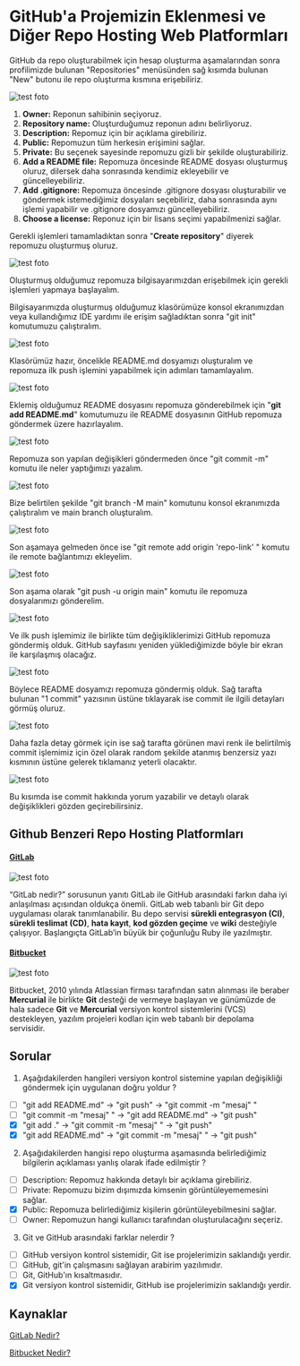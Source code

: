 # GitHub'a Projemizin Eklenmesi ve Diğer Repo Hosting Web Platformları

GitHub da repo oluşturabilmek için hesap oluşturma aşamalarından sonra profilimizde bulunan "Repositories" menüsünden sağ kısımda bulunan "New" butonu ile repo oluşturma kısmına erişebiliriz.

![test foto](figures/github-repo-create.png)

1. **Owner:** Reponun sahibinin seçiyoruz.
2. **Repository name:** Oluşturduğumuz reponun adını belirliyoruz.
3. **Description:** Repomuz için bir açıklama girebiliriz.
4. **Public:** Repomuzun tüm herkesin erişimini sağlar.
5. **Private:** Bu seçenek sayesinde repomuzu gizli bir şekilde oluşturabiliriz.
6. **Add a README file:** Repomuza öncesinde README dosyası oluşturmuş oluruz, dilersek daha sonrasında kendimiz ekleyebilir ve güncelleyebiliriz.
7. **Add .gitignore:** Repomuza öncesinde .gitignore dosyası oluşturabilir ve göndermek istemediğimiz dosyaları seçebiliriz, daha sonrasında aynı işlemi yapabilir ve .gitignore dosyamızı güncelleyebiliriz.
8. **Choose a license:** Reponuz için bir lisans seçimi yapabilmenizi sağlar.

Gerekli işlemleri tamamladıktan sonra "**Create repository**" diyerek repomuzu oluşturmuş oluruz.

![test foto](figures/git-test-repo.png)

Oluşturmuş olduğumuz repomuza bilgisayarımızdan erişebilmek için gerekli işlemleri yapmaya başlayalım.

Bilgisayarımızda oluşturmuş olduğumuz klasörümüze konsol ekranımızdan veya kullandığımız IDE yardımı ile erişim sağladıktan sonra "git init" komutumuzu çalıştıralım.

![test foto](figures/git-init.png)

Klasörümüz hazır, öncelikle README.md dosyamızı oluşturalım ve repomuza ilk push işlemini yapabilmek için adımları tamamlayalım.

![test foto](figures/git-readme.png)

Eklemiş olduğumuz README dosyasını repomuza gönderebilmek için "**git add README.md**" komutumuzu ile README dosyasının GitHub repomuza göndermek üzere hazırlayalım.

![test foto](figures/git-add.png)

Repomuza son yapılan değişikleri göndermeden önce "git commit -m" komutu ile neler yaptığımızı yazalım.

![test foto](figures/git-commit.png)

Bize belirtilen şekilde "git branch -M main" komutunu konsol ekranımızda çalıştıralım ve main branch oluşturalım.

![test foto](figures/git-main-branch.png)

Son aşamaya gelmeden önce ise "git remote add origin 'repo-link' " komutu ile remote bağlantımızı ekleyelim.

![test foto](figures/git-remote.png)

Son aşama olarak "git push -u origin main" komutu ile repomuza dosyalarımızı gönderelim.

![test foto](figures/git-push.png)

Ve ilk push işlemimiz ile birlikte tüm değişikliklerimizi GitHub repomuza göndermiş olduk. GitHub sayfasını yeniden yüklediğimizde böyle bir ekran ile karşılaşmış olacağız.

![test foto](figures/github-screen.png)

Böylece README dosyamızı repomuza göndermiş olduk. Sağ tarafta bulunan "1 commit" yazısının üstüne tıklayarak ise commit ile ilgili detayları görmüş oluruz.

![test foto](figures/github-commit.png)

Daha fazla detay görmek için ise sağ tarafta görünen mavi renk ile belirtilmiş commit işlemimiz için özel olarak random şekilde atanmış benzersiz yazı kısmının üstüne gelerek tıklamanız yeterli olacaktır.

![test foto](figures/github-commit-detay.png)

Bu kısımda ise commit hakkında yorum yazabilir ve detaylı olarak değişiklikleri gözden geçirebilirsiniz.

## Github Benzeri Repo Hosting Platformları

#### [**GitLab**](https://about.gitlab.com/)

![test foto](figures/gitlab.png)

“GitLab nedir?” sorusunun yanıtı GitLab ile GitHub arasındaki farkın daha iyi anlaşılması açısından oldukça önemli. GitLab web tabanlı bir Git depo uygulaması olarak tanımlanabilir. Bu depo servisi **sürekli entegrasyon (CI)**, **sürekli teslimat (CD)**, **hata kayıt**, **kod gözden geçime** ve **wiki** desteğiyle çalışıyor. Başlangıçta GitLab’in büyük bir çoğunluğu Ruby ile yazılmıştır.

#### [Bitbucket](https://bitbucket.org/)

![test foto](figures/bitbucket.png)

Bitbucket, 2010 yılında Atlassian firması tarafından satın alınması ile beraber **Mercurial** ile birlikte **Git** desteği de vermeye başlayan ve günümüzde de hala sadece **Git** ve **Mercurial** versiyon kontrol sistemlerini (VCS) destekleyen, yazılım projeleri kodları için web tabanlı bir depolama servisidir.

## Sorular

1. Aşağıdakilerden hangileri versiyon kontrol sistemine yapılan değişikliği göndermek için uygulanan doğru yoldur ?

- [ ] "git add README.md" -> "git push" -> "git commit -m "mesaj" "
- [ ] "git commit -m "mesaj" " -> "git add README.md" -> "git push"
- [x] "git add ." -> "git commit -m "mesaj" " -> "git push"
- [x] "git add README.md" -> "git commit -m "mesaj" " -> "git push"

2. Aşağıdakilerden hangisi repo oluşturma aşamasında belirlediğimiz bilgilerin açıklaması yanlış olarak ifade edilmiştir ?

- [ ] Description: Repomuz hakkında detaylı bir açıklama girebiliriz.
- [ ] Private: Repomuzu bizim dışımızda kimsenin görüntüleyememesini sağlar.
- [x] Public: Repomuza belirlediğimiz kişilerin görüntüleyebilmesini sağlar.
- [ ] Owner: Repomuzun hangi kullanıcı tarafından oluşturulacağını seçeriz.

3. Git ve GitHub arasındaki farklar nelerdir ?

- [ ] GitHub versiyon kontrol sistemidir, Git ise projelerimizin saklandığı yerdir.
- [ ] GitHub, git'in çalışmasını sağlayan arabirim yazılımıdır.
- [ ] Git, GitHub'ın kısaltmasıdır.
- [x] Git versiyon kontrol sistemidir, GitHub ise projelerimizin saklandığı yerdir.

## Kaynaklar

[GitLab Nedir?](https://www.vargonen.com/blog/gitlab-nedir/)

[Bitbucket Nedir?](https://medium.com/plugenie/bitbucket-nedir-2cc5820b51a6)
